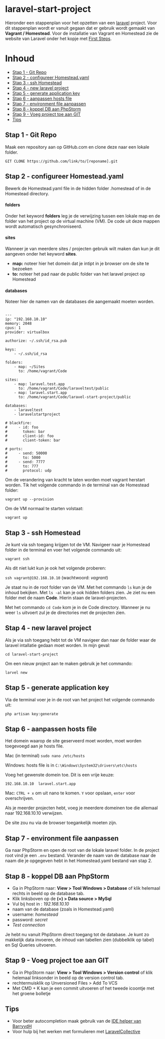 # laravel-start-project

Hieronder een stappenplan voor het opzetten van een [laravel](https://laravel.com/docs/5.5) project.
Voor dit stappenplan wordt er vanuit gegaan dat er gebruik wordt gemaakt van 
**Vagrant / Homestead**. Voor de installatie van Vagrant en Homestead zie de website van Laravel 
onder het kopje met [First Steps](https://laravel.com/docs/5.5/homestead#first-steps).

# Inhoud
  * [Stap 1 - Git Repo](#chapter-1)
  * [Stap 2 - configureer Homestead.yaml](#chapter-2)
  * [Stap 3 - ssh Homestead](#chapter-3)
  * [Stap 4 - new laravel project](#chapter-4)
  * [Stap 5 - generate application key](#chapter-5)
  * [Stap 6 - aanpassen hosts file](#chapter-6)
  * [Stap 7 - environment file aanpassen](#chapter-7)
  * [Stap 8 - koppel DB aan PhpStorm](#chapter-8)
  * [Stap 9 - Voeg project toe aan GIT](#chapter-9)
  * [Tips](#chapter-10)

<a id="chapter-1"></a>
## Stap 1 - Git Repo 
Maak een repository aan op GitHub.com
en clone deze naar een lokale folder. 

`GIT CLONE https://github.com/link/to/[reponame].git`

<a id="chapter-2"></a>
## Stap 2 - configureer Homestead.yaml

Bewerk de Homestead.yaml file in de hidden folder .homestead of in de Homestead directory.

#### folders
Onder het keyword **folders** leg je de verwijzing tussen een lokale map en de folder 
van het project op de virtual machine (VM). De code uit deze mappen wordt automatisch gesynchroniseerd.

#### sites
Wanneer je van meerdere sites / projecten gebruik wilt maken dan kun je dit aangeven onder het 
keyword **sites**. 
* **map:** noteer hier het domein dat je intipt in je browser om de site te bezoeken
* **to:** noteer het pad naar de public folder van het laravel project op Homestead

#### databases
Noteer hier de namen van de databases die aangemaakt moeten worden.
 
```

---
ip: "192.168.10.10"
memory: 2048
cpus: 1
provider: virtualbox

authorize: ~/.ssh/id_rsa.pub

keys:
    - ~/.ssh/id_rsa

folders:
    - map: ~/Sites
      to: /home/vagrant/Code

sites:
    - map: laravel.test.app
      to: /home/vagrant/Code/laraveltest/public
    - map: laravel.start.app
      to: /home/vagrant/Code/laravel-start-project/public

databases:
    - laraveltest
    - laravelstartproject

# blackfire:
#     - id: foo
#       token: bar
#       client-id: foo
#       client-token: bar

# ports:
#     - send: 50000
#       to: 5000
#     - send: 7777
#       to: 777
#       protocol: udp
```

Om de verandering van kracht te laten worden moet vagrant herstart worden. Tik het volgende commando in de terminal van de Homestead folder:

`vagrant up --provision` 

Om de VM normaal te starten volstaat:

`vagrant up`

<a id="chapter-3"></a>
## Stap 3 - ssh Homestead

Je kunt via ssh toegang krijgen tot de VM. Navigeer naar je Homestead folder in de terminal en voer het volgende commando uit:

`vagrant ssh`

Als dit niet lukt kun je ook het volgende proberen: 

`ssh vagrant@192.168.10.10` (wachtwoord: _vagrant_)

Je staat nu in de root folder van de VM. Met het commando `ls` kun je de inhoud bekijken. Met `ls -al` kan je ook hidden folders zien. 
Je ziet nu een folder met de naam **Code**. Hierin staan de laravel-projecten. 

Met het commando `cd Code` kom je in de Code directory. Wanneer je nu weer `ls` uitvoert zul je de directories met de projecten zien. 

<a id="chapter-4"></a>
## Stap 4 - new laravel project

Als je via ssh toegang hebt tot de VM
navigeer dan naar de folder waar de laravel intallatie gedaan moet worden. In mijn geval: 

`cd laravel-start-project`

Om een nieuw project aan te maken gebruik je het commando: 

`larvel new`

<a id="chapter-5"></a>
## Stap 5 - generate application key

Via de terminal voer je in de root van het project het volgende commando uit: 

`php artisan key:generate`

<a id="chapter-6"></a>
## Stap 6 - aanpassen hosts file

Het domein waarop de site geserveerd moet worden, moet worden toegevoegd aan je hosts file. 

Mac (in terminal)
`sudo nano /etc/hosts`

Windows: hosts file is in `C:\Windows\System32\drivers\etc\hosts`

Voeg het gewenste domein toe. Dit is een vrije keuze: 

`192.168.10.10  laravel.start.app`

Mac: `CTRL + x` om uit nano te komen. `Y` voor opslaan, `enter` voor overschrijven.

Als je meerder projecten hebt, voeg je meerdere domeinen toe die allemaal naar 192.168.10.10 verwijzen.

De site zou nu via de browser toegankelijk moeten zijn. 

<a id="chapter-7"></a>
## Stap 7 - environment file aanpassen

Ga naar PhpStorm en open de root van de lokale laravel folder. In de project root vind je een `.env` bestand.
Verander de naam van de database naar de naam die je opgegeven hebt in het Homestead.yaml bestand van stap 2.

<a id="chapter-8"></a>
## Stap 8 - koppel DB aan PhpStorm

* Ga in PhpStorm naar: **View > Tool Windows > Database** of klik helemaal rechts in beeld op de database tab.
* Klik linksboven op de **(+) > Data source > MySql**
* Vul bij host in : _192.168.10.10_
* naam van de database (zoals in Homestead.yaml)
* username: _homestead_
* password: _secret_
* _Test connection_

Je hebt nu vanuit PhpStorm direct toegang tot de database. Je kunt zo makkelijk data invoeren, de inhoud van tabellen zien (dubbelklik op tabel) en Sql Queries uitvoeren. 

<a id="chapter-9"></a>
## Stap 9 - Voeg project toe aan GIT

* Ga in PhpStorm naar: **View > Tool Windows > Version control** of klik helemaal linksonder in beeld op de version control tab.
* rechtermuisklik op Unversioned Files > Add To VCS
* Met CMD + K kan je een commit uitvoeren of het tweede icoontje met het groene bolletje

<a id="chapter-10"></a>
## Tips
* Voor beter autocompletion maak gebruik van de [IDE helper van BarryvdH](https://github.com/barryvdh/laravel-ide-helper#phpstorm-meta-for-container-instances)
* Voor hulp bij het werken met formulieren met [LaravelCollective](https://laravelcollective.com/docs/5.4/html)

